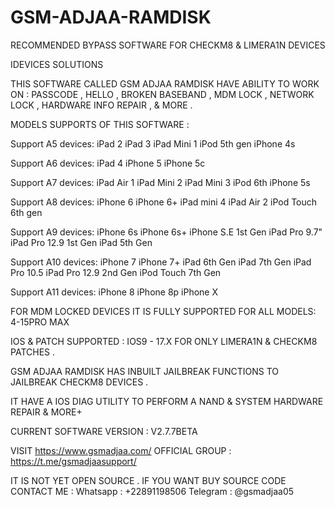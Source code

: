 # GSM-ADJAA-RAMDISK
RECOMMENDED BYPASS SOFTWARE FOR CHECKM8 &amp; LIMERA1N DEVICES

IDEVICES SOLUTIONS

THIS SOFTWARE CALLED GSM ADJAA RAMDISK HAVE ABILITY TO WORK ON : PASSCODE , HELLO , BROKEN BASEBAND  , MDM LOCK , NETWORK LOCK , HARDWARE INFO REPAIR , & MORE .

MODELS SUPPORTS OF THIS SOFTWARE : 

Support A5 devices:
iPad 2
iPad 3
iPad Mini 1
iPod 5th gen
iPhone 4s

Support A6 devices:
iPad 4
iPhone 5
iPhone 5c

Support A7 devices:
iPad Air 1
iPad Mini 2
iPad Mini 3
iPod 6th
iPhone 5s

Support A8 devices:
iPhone 6
iPhone 6+
iPad mini 4
iPad Air 2
iPod Touch 6th gen

Support A9 devices:
iPhone 6s
iPhone 6s+
iPhone S.E 1st Gen
iPad Pro 9.7"
iPad Pro 12.9 1st Gen
iPad 5th Gen

Support A10 devices:
iPhone 7
iPhone 7+
iPad 6th Gen
iPad 7th Gen
iPad Pro 10.5
iPad Pro 12.9 2nd Gen
iPod Touch 7th Gen

Support A11 devices:
iPhone 8
iPhone 8p
iPhone X

FOR MDM LOCKED DEVICES IT IS FULLY SUPPORTED FOR ALL MODELS: 4-15PRO MAX

IOS & PATCH SUPPORTED : IOS9 - 17.X FOR ONLY LIMERA1N & CHECKM8 PATCHES .

GSM ADJAA RAMDISK HAS INBUILT JAILBREAK FUNCTIONS TO JAILBREAK CHECKM8 DEVICES .

IT HAVE A IOS DIAG UTILITY TO PERFORM A NAND & SYSTEM HARDWARE REPAIR & MORE+ 

CURRENT SOFTWARE VERSION : V2.7.7BETA

VISIT https://www.gsmadjaa.com/
OFFICIAL GROUP : https://t.me/gsmadjaasupport/

IT IS NOT YET OPEN SOURCE . IF YOU WANT BUY SOURCE CODE CONTACT ME : 
Whatsapp : +22891198506
Telegram : @gsmadjaa05



